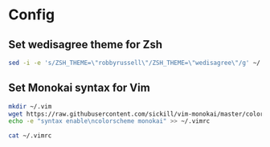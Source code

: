 # Config

## Set **wedisagree** theme for Zsh


```sh
sed -i -e 's/ZSH_THEME=\"robbyrussell\"/ZSH_THEME=\"wedisagree\"/g' ~/.zshrc
```

## Set Monokai syntax for Vim

```sh
mkdir ~/.vim
wget https://raw.githubusercontent.com/sickill/vim-monokai/master/colors/monokai.vim -P ~/.vim/colors
echo -e "syntax enable\ncolorscheme monokai" >> ~/.vimrc
```

```sh
cat ~/.vimrc
```
